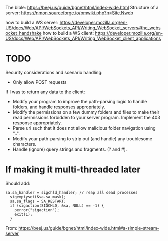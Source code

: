 The bible: https://beej.us/guide/bgnet/html/index-wide.html
Structure of a server: https://nmon.sourceforge.io/pmwiki.php?n=Site.Nweb

how to build a WS server: https://developer.mozilla.org/en-US/docs/Web/API/WebSockets_API/Writing_WebSocket_servers#the_websocket_handshake
how to build a WS client: https://developer.mozilla.org/en-US/docs/Web/API/WebSockets_API/Writing_WebSocket_client_applications

# TODO

Security considerations and scenario handling:

- Only allow POST requests

If I was to return any data to the client:

- Modify your program to improve the path-parsing logic to handle folders, and handle responses appropriately.
- Modify the permissions on a few dummy folders and files to make their read permissions forbidden to your server program. Implement the 403 response appropriately.
- Parse uri such that it does not allow malicious folder navigation using "..".
- Modify your path-parsing to strip out (and handle) any troublesome characters.
- Handle (ignore) query strings and fragments. (? and #).

# If making it multi-threaded later

Should add:

```
sa.sa_handler = sigchld_handler; // reap all dead processes
  sigemptyset(&sa.sa_mask);
  sa.sa_flags = SA_RESTART;
  if (sigaction(SIGCHLD, &sa, NULL) == -1) {
    perror("sigaction");
    exit(1);
  }
```

From: https://beej.us/guide/bgnet/html/index-wide.html#a-simple-stream-server
